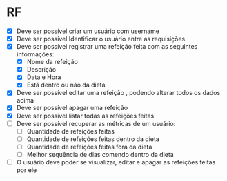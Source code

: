 
# RF
  - [X] Deve ser possível criar um usuário com username
  - [X] Deve ser possível Identificar o usuário entre as requisições
  - [X] Deve ser possível registrar uma refeição feita com as seguintes informações:
    - [X] Nome da refeição
    - [X] Descrição
    - [X] Data e Hora
    - [X] Está dentro ou não da dieta
  - [X] Deve ser possível editar uma refeição , podendo alterar todos os dados acima
  - [X] Deve ser possível apagar uma refeição
  - [X] Deve ser possivel listar todas as refeições feitas
  - [ ] Deve ser possível recuperar as métricas de um usuário:
    - [ ] Quantidade de refeições feitas
    - [ ] Quantidade de refeições feitas dentro da dieta
    - [ ] Quantidade de refeições feitas fora da dieta
    - [ ] Melhor sequência de dias comendo dentro da dieta
  - [ ] O usuário deve poder se visualizar, editar e apagar as refeições feitas por ele
